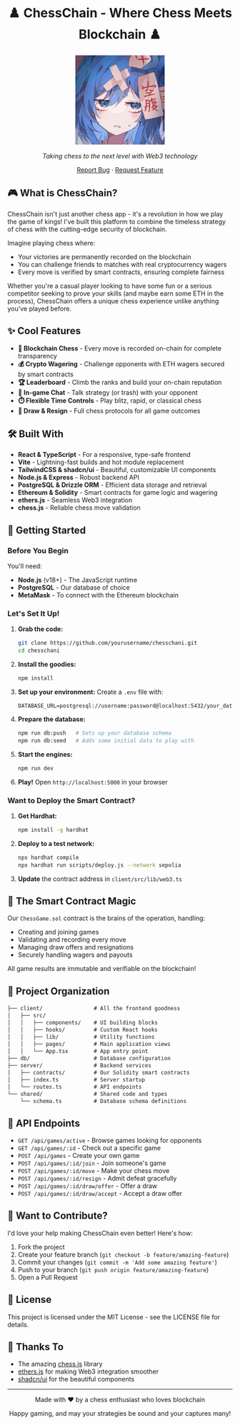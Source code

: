 <div align="center">
  <h1>♟️ ChessChain - Where Chess Meets Blockchain ♟️</h1>
  <img src="generated-icon.png" alt="ChessChain Logo" width="200">
  <p><em>Taking chess to the next level with Web3 technology</em></p>
  <p>
    <a href="https://github.com/yourusername/chesschani/issues">Report Bug</a> ·
    <a href="https://github.com/yourusername/chesschani/issues">Request Feature</a>
  </p>
</div>

## 🎮 What is ChessChain?

ChessChain isn't just another chess app - it's a revolution in how we play the game of kings! I've built this platform to combine the timeless strategy of chess with the cutting-edge security of blockchain.

Imagine playing chess where:
- Your victories are permanently recorded on the blockchain
- You can challenge friends to matches with real cryptocurrency wagers
- Every move is verified by smart contracts, ensuring complete fairness

Whether you're a casual player looking to have some fun or a serious competitor seeking to prove your skills (and maybe earn some ETH in the process), ChessChain offers a unique chess experience unlike anything you've played before.

## ✨ Cool Features

- **🔗 Blockchain Chess** - Every move is recorded on-chain for complete transparency
- **💰 Crypto Wagering** - Challenge opponents with ETH wagers secured by smart contracts
- **🏆 Leaderboard** - Climb the ranks and build your on-chain reputation
- **💬 In-game Chat** - Talk strategy (or trash) with your opponent
- **⏱️ Flexible Time Controls** - Play blitz, rapid, or classical chess
- **🤝 Draw & Resign** - Full chess protocols for all game outcomes

## 🛠️ Built With

- **React & TypeScript** - For a responsive, type-safe frontend
- **Vite** - Lightning-fast builds and hot module replacement
- **TailwindCSS & shadcn/ui** - Beautiful, customizable UI components
- **Node.js & Express** - Robust backend API
- **PostgreSQL & Drizzle ORM** - Efficient data storage and retrieval
- **Ethereum & Solidity** - Smart contracts for game logic and wagering
- **ethers.js** - Seamless Web3 integration
- **chess.js** - Reliable chess move validation

## 🚀 Getting Started

### Before You Begin

You'll need:
- **Node.js** (v18+) - The JavaScript runtime
- **PostgreSQL** - Our database of choice
- **MetaMask** - To connect with the Ethereum blockchain

### Let's Set It Up!

1. **Grab the code:**
   ```bash
   git clone https://github.com/yourusername/chesschani.git
   cd chesschani
   ```

2. **Install the goodies:**
   ```bash
   npm install
   ```

3. **Set up your environment:**
   Create a `.env` file with:
   ```
   DATABASE_URL=postgresql://username:password@localhost:5432/your_database_name
   ```

4. **Prepare the database:**
   ```bash
   npm run db:push   # Sets up your database schema
   npm run db:seed   # Adds some initial data to play with
   ```

5. **Start the engines:**
   ```bash
   npm run dev
   ```

6. **Play!** Open `http://localhost:5000` in your browser

### Want to Deploy the Smart Contract?

1. **Get Hardhat:**
   ```bash
   npm install -g hardhat
   ```

2. **Deploy to a test network:**
   ```bash
   npx hardhat compile
   npx hardhat run scripts/deploy.js --network sepolia
   ```

3. **Update** the contract address in `client/src/lib/web3.ts`

## 🧠 The Smart Contract Magic

Our `ChessGame.sol` contract is the brains of the operation, handling:

- Creating and joining games
- Validating and recording every move
- Managing draw offers and resignations
- Securely handling wagers and payouts

All game results are immutable and verifiable on the blockchain!

## 📂 Project Organization

```
├── client/                # All the frontend goodness
│   ├── src/
│   │   ├── components/    # UI building blocks
│   │   ├── hooks/         # Custom React hooks
│   │   ├── lib/           # Utility functions
│   │   ├── pages/         # Main application views
│   │   └── App.tsx        # App entry point
├── db/                    # Database configuration
├── server/                # Backend services
│   ├── contracts/         # Our Solidity smart contracts
│   ├── index.ts           # Server startup
│   └── routes.ts          # API endpoints
└── shared/                # Shared code and types
    └── schema.ts          # Database schema definitions
```

## 🔌 API Endpoints

- `GET /api/games/active` - Browse games looking for opponents
- `GET /api/games/:id` - Check out a specific game
- `POST /api/games` - Create your own game
- `POST /api/games/:id/join` - Join someone's game
- `POST /api/games/:id/move` - Make your chess move
- `POST /api/games/:id/resign` - Admit defeat gracefully
- `POST /api/games/:id/draw/offer` - Offer a draw
- `POST /api/games/:id/draw/accept` - Accept a draw offer

## 👥 Want to Contribute?

I'd love your help making ChessChain even better! Here's how:

1. Fork the project
2. Create your feature branch (`git checkout -b feature/amazing-feature`)
3. Commit your changes (`git commit -m 'Add some amazing feature'`)
4. Push to your branch (`git push origin feature/amazing-feature`)
5. Open a Pull Request

## 📝 License

This project is licensed under the MIT License - see the LICENSE file for details.

## 🙏 Thanks To

- The amazing [chess.js](https://github.com/jhlywa/chess.js) library
- [ethers.js](https://docs.ethers.io/v5/) for making Web3 integration smoother
- [shadcn/ui](https://ui.shadcn.com/) for the beautiful components

---

<div align="center">
  <p>Made with ♥️ by a chess enthusiast who loves blockchain</p>
  <p>Happy gaming, and may your strategies be sound and your captures many!</p>
</div>
